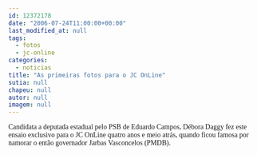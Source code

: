 ```yaml
---
id: 12372178
date: "2006-07-24T11:00:00+00:00"
last_modified_at: null
tags:
  - fotos
  - jc-online
categories:
  - noticias
title: "As primeiras fotos para o JC OnLine"
sutia: null
chapeu: null
autor: null
imagem: null
---
```

<p><P><FONT face=Verdana>Candidata a deputada estadual pelo PSB de Eduardo Campos, Débora Daggy fez este ensaio exclusivo para o JC OnLine quatro anos e meio atrás, quando ficou famosa por namorar o então governador Jarbas Vasconcelos (PMDB).</FONT></P> </p>
